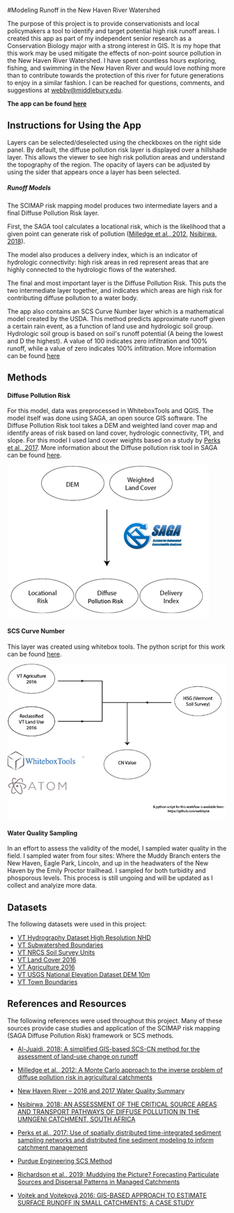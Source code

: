 

#Modeling Runoff in the New Haven River Watershed

The purpose of this project is to provide conservationists and local policymakers a tool to identify and target potential high risk runoff areas. I created this app as part of my independent senior research as a Conservation Biology major with a strong interest in GIS. It is my hope that this work may be used mitigate the effects of non-point source pollution in the New Haven River Watershed. I have spent countless hours exploring, fishing, and swimming in the New Haven River and would love nothing more than to contribute towards the protection of this river for future generations to enjoy in a similar fashion. I can be reached for questions, comments, and suggestions at webby@middlebury.edu.

__The app can be found [here](https://webby.users.earthengine.app/view/newhavenrunoff)__





## Instructions for Using the App


Layers can be selected/deselected using the checkboxes on the right side panel. By default, the diffuse pollution risk layer is displayed over a hillshade layer. This allows the viewer to see high risk pollution areas and understand the topography of the region. The opacity of layers can be adjusted by using the sider that appears once a layer has been selected. 

##### Runoff Models
The SCIMAP risk mapping model produces two intermediate layers and a final Diffuse Pollution Risk layer.

First, the SAGA tool calculates a locational risk, which is the likelihood that a given point can generate risk of pollution ([Milledge et al., 2012](https://www.sciencedirect.com/science/article/pii/S004896971200873X), [Nsibirwa, 2018](https://ukzn-dspace.ukzn.ac.za/handle/10413/17276)).

The model also produces a delivery index, which is an indicator of hydrologic connectivity: high risk areas in red represent areas that are highly connected to the hydrologic flows of the watershed.

The final and most important layer is the Diffuse Pollution Risk. This puts the two intermediate layer together, and indicates which areas are high risk for contributing diffuse pollution to a water body.

The app also contains an SCS Curve Number layer which is a mathematical model created by the USDA. This method predicts approximate runoff given a certain rain event, as a function of land use and hydrologic soil group. Hydrologic soil group is based on soil's runoff potential (A being the lowest and D the highest). A value of 100 indicates zero infiltration and 100% runoff, while a value of zero indicates 100% infiltration. More information can be found [here](https://engineering.purdue.edu/mapserve/LTHIA7/documentation/scs.htm#:~:text=The%20SCS%20curve%20number%20method,find%20average%20annual%20runoff%20values.)

## Methods

#### Diffuse Pollution Risk

For this model, data was preprocessed in WhiteboxTools and QGIS. The model itself was done using SAGA, an open source GIS software. The Diffuse Pollution Risk tool takes a DEM and weighted land cover map and identify areas of risk based on land cover, hydrologic connectivity, TPI, and slope. For this model I used land cover weights based on a study by [Perks et al., 2017](https://pubmed.ncbi.nlm.nih.gov/28185700/). More information about the Diffuse pollution risk tool in SAGA can be found [here](https://saga-gis.sourceforge.io/saga_tool_doc/8.1.1/sim_hydrology_4.html).

![Diffuse Workflow](diffuseWorkflow.png)

#### SCS Curve Number

This layer was created using whitebox tools. The python script for this work can be found [here](https://github.com/webby34/newHavenRunoff).

![SCS Workflow](CNworkflow.png)


#### Water Quality Sampling
In an effort to assess the validity of the model, I sampled water quality in the field. I sampled water from four sites: Where the Muddy Branch enters the New Haven, Eagle Park, Lincoln, and up in the headwaters of the New Haven by the Emily Proctor trailhead. I sampled for both turbidity and phosporous levels. This process is still ungoing and will be updated as I collect and analyize more data. 

## Datasets
The following datasets were used in this project:
- [VT Hydrography Dataset High Resolution NHD](https://geodata.vermont.gov/documents/VCGI::vt-hydrography-dataset-high-resolution-nhd/about)
- [VT Subwatershed Boundaries](https://geodata.vermont.gov/datasets/VCGI::vt-subwatershed-boundaries-huc12/explore?location=43.870450%2C-72.459750%2C8.41)
- [VT NRCS Soil Survey Units](https://geodata.vermont.gov/datasets/VCGI::vt-data-nrcs-soil-survey-units/explore?location=43.875000%2C-72.470000%2C8.41)
- [VT Land Cover 2016](https://geodata.vermont.gov/pages/land-cover)
- [VT Agriculture 2016](https://geodata.vermont.gov/pages/land-cover)
- [VT USGS National Elevation Dataset DEM 10m](https://geodata.vermont.gov/documents/3caf2e5280fe489bb62c3bc5234c4e3e/explore)
- [VT Town Boundaries](https://geodata.vermont.gov/datasets/VCGI::vt-data-town-boundaries-1/explore)



## References and Resources

The following references were used throughout this project. Many of these sources provide case studies and application of the SCIMAP risk mapping (SAGA Diffuse Pollution Risk) framework or SCS methods.

- [Al-Juaidi, 2018: A simplified GIS-based SCS-CN method for the assessment of land-use change on runoff](https://www.researchgate.net/publication/325571714_A_simplified_GIS-based_SCS-CN_method_for_the_assessment_of_land-use_change_on_runoff)

- [Milledge et al., 2012: A Monte Carlo approach to the inverse problem of diffuse pollution risk in agricultural catchments](https://www.sciencedirect.com/science/article/pii/S004896971200873X)

- [New Haven River – 2016 and 2017 Water Quality Summary](https://acrpc.org/wp-content/uploads/2021/03/2017-New-Haven-River.pdf)

- [Nsibirwa, 2018: AN ASSESSMENT OF THE CRITICAL SOURCE AREAS AND TRANSPORT PATHWAYS OF DIFFUSE POLLUTION IN THE UMNGENI CATCHMENT, SOUTH AFRICA](https://ukzn-dspace.ukzn.ac.za/handle/10413/17276)

- [Perks et al., 2017: Use of spatially distributed time-integrated sediment sampling networks and distributed fine sediment modeling to inform catchment management](https://pubmed.ncbi.nlm.nih.gov/28185700/)

- [Purdue Engineering SCS Method](https://engineering.purdue.edu/mapserve/LTHIA7/documentation/scs.htm#:~:text=The%20SCS%20curve%20number%20method,find%20average%20annual%20runoff%20values.)

 - [Richardson et al., 2019: Muddying the Picture? Forecasting Particulate Sources and Dispersal Patterns in Managed Catchments](https://www.frontiersin.org/articles/10.3389/feart.2019.00277/full)

- [Vojtek and Vojteková,2016: GIS-BASED APPROACH TO ESTIMATE SURFACE RUNOFF IN SMALL CATCHMENTS: A CASE STUDY](https://sciendo.com/article/10.1515/quageo-2016-0030)


